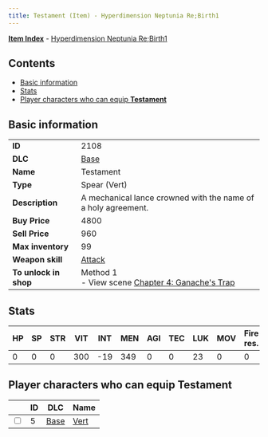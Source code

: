 ```yaml
---
title: Testament (Item) - Hyperdimension Neptunia Re;Birth1
---
```


[**Item Index**](/neptunia/rb1/item/index.html) - [Hyperdimension Neptunia Re;Birth1](/neptunia/rb1)

## Contents

- [Basic information](#basic-information)
- [Stats](#stats)
- [Player characters who can equip **Testament**](#player-characters-who-can-equip-testament)

## Basic information

|   |   |
| -- | -- |
| **ID** | 2108 |
| **DLC** | [Base](/neptunia/rb1/dlc/1-base.html) |
| **Name** | Testament |
| **Type** | Spear (Vert) |
| **Description** | A mechanical lance crowned with the name of a holy agreement. |
| **Buy Price** | 4800 |
| **Sell Price** | 960 |
| **Max inventory** | 99 |
| **Weapon skill** | [Attack](/neptunia/rb1/skill/1-801-attack.html) |
| **To unlock in shop** | Method 1<br />- View scene [Chapter 4: Ganache's Trap](/neptunia/rb1/scene/1-417-chapter-4-ganaches-trap.html) |


## Stats

| HP | SP | STR | VIT | INT | MEN | AGI | TEC | LUK | MOV | Fire res. | Ice res. | Wind res. | Lightning res. |
| -- | -- | --- | --- | --- | --- | --- | --- | --- | --- | --------- | -------- | --------- | -------------- |
| 0 | 0 | 0 | 300 | -19 | 349 | 0 | 0 | 23 | 0 | 0 | 0 | 0 | 0 |


## Player characters who can equip **Testament**

|    | ID | DLC | Name |
| -- | -- | --- | ---- |
| <input type="checkbox" id="rb1-player-1-5" class="trackbox" /> | 5 | [Base](/neptunia/rb1/dlc/1-base.html) | [Vert](/neptunia/rb1/player/1-5-vert.html) |
